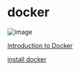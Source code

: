 # docker

![image](https://pbs.twimg.com/profile_images/1273307847103635465/lfVWBmiW_400x400.png)

[Introduction to Docker](https://github.com/dsoft-tuanth/docker/blob/main/Introduction.md)

[install docker](https://github.com/dsoft-tuanth/docker/blob/main/install.md)
